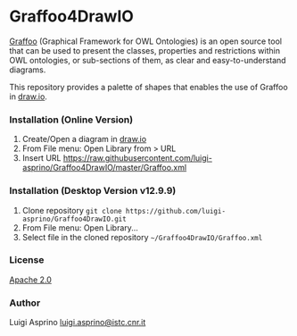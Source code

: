 # Graffoo4DrawIO

[Graffoo](https://essepuntato.it/graffoo/)  (Graphical Framework for OWL Ontologies) is an open source tool that can be used to present the classes, properties and restrictions within OWL ontologies, or sub-sections of them, as clear and easy-to-understand diagrams. 

This repository provides a palette of shapes that enables the use of Graffoo in [draw.io](https://app.diagrams.net/).

### Installation (Online Version)

1. Create/Open a diagram in [draw.io](https://app.diagrams.net/)
2. From File menu: Open Library from > URL
3. Insert URL https://raw.githubusercontent.com/luigi-asprino/Graffoo4DrawIO/master/Graffoo.xml

### Installation (Desktop Version v12.9.9)

1. Clone repository ``git clone https://github.com/luigi-asprino/Graffoo4DrawIO.git``
2. From File menu: Open Library...
3. Select file in the cloned repository ``~/Graffoo4DrawIO/Graffoo.xml``

### License

[Apache 2.0](LICENSE)

### Author

Luigi Asprino luigi.asprino@istc.cnr.it
